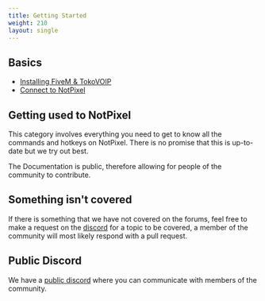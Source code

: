 ```yaml
---
title: Getting Started
weight: 210
layout: single
---
```


Basics
------
- [Installing FiveM & TokoVOIP](/docs/play-notpixel/installing-fivem)
- [Connect to NotPixel](/docs/play-notpixel/connec)

Getting used to NotPixel
------------------
This category involves everything you need to get to know all the commands and hotkeys on NotPixel.
There is no promise that this is up-to-date but we try out best.

The Documentation is public, therefore allowing for people of the community to contribute.

Something isn't covered
-------------
If there is something that we have not covered on the forums, feel free to make a request on the [discord](https://discord.notpixel.com)
for a topic to be covered, a member of the community will most likely respond with a pull request.

Public Discord
----------------------
We have a [public discord](https://discord.notpixel.com) where you can communicate with members of the community.
